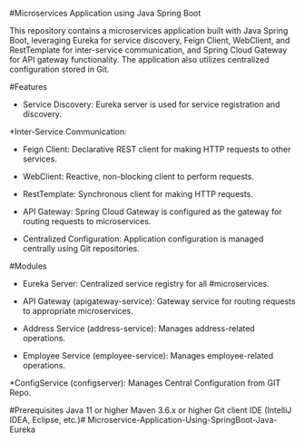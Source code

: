 #Microservices Application using Java Spring Boot

This repository contains a microservices application built with Java Spring Boot, leveraging Eureka for service discovery, Feign Client, WebClient, and RestTemplate for inter-service communication, and Spring Cloud Gateway for API gateway functionality. The application also utilizes centralized configuration stored in Git.

#Features

* Service Discovery: Eureka server is used for service registration and discovery.

 *Inter-Service Communication:

* Feign Client: Declarative REST client for making HTTP                                requests to other services.

* WebClient: Reactive, non-blocking client to perform requests.

* RestTemplate: Synchronous client for making HTTP requests.

* API Gateway: Spring Cloud Gateway is configured as the gateway for routing requests to microservices.

* Centralized Configuration: Application configuration is managed centrally using Git repositories.

#Modules

* Eureka Server: Centralized service registry for all 
#microservices.

* API Gateway (apigateway-service): Gateway service for routing requests to appropriate microservices.

* Address Service (address-service): Manages address-related operations.

* Employee Service (employee-service): Manages employee-related operations.

*ConfigService (configserver): Manages Central Configuration from GIT Repo.

#Prerequisites
Java 11 or higher
Maven 3.6.x or higher
Git client
IDE (IntelliJ IDEA, Eclipse, etc.)# Microservice-Application-Using-SpringBoot-Java-Eureka
